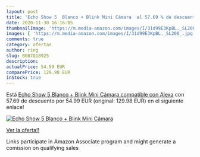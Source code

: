 ```yaml
---
layout: post
title: 'Echo Show 5  Blanco + Blink Mini Cámara  al 57.69 % de descuento'
date: 2020-11-30 16:16:05
thumbnailImage: 'https://m.media-amazon.com/images/I/31d99E3KpBL._SL200_.jpg'
images: [ 'https://m.media-amazon.com/images/I/31d99E3KpBL._SL200_.jpg' ]
comments: true
category: ofertas
author: ring
slug: B087Q18925
description:
actualPrice: 54.99 EUR
comparePrice: 129.98 EUR
inStock: true
---
```


Está [Echo Show 5  Blanco + Blink Mini Cámara  compatible con Alexa](https://www.amazon.es/dp/B087Q18925/?tag=tolees-21) con 57.69 de descuento por 54.99 EUR (original: 129.98 EUR) en el siguiente enlace!

[![Echo Show 5  Blanco + Blink Mini Cámara ](https://m.media-amazon.com/images/I/31d99E3KpBL._SL200_.jpg)](https://www.amazon.es/dp/B087Q18925/?tag=tolees-21)

[Ver la oferta!!](https://www.amazon.es/dp/B087Q18925/?tag=tolees-21)

Links participate in Amazon Associate program and might generate a comission on qualifying sales


